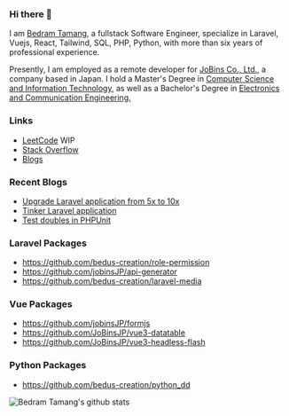### Hi there 👋

I am [Bedram Tamang](https://twitter.com/tmg_bedus), a fullstack Software Engineer, specialize in Laravel, Vuejs, React, Tailwind, SQL, PHP, Python, with more than six years of professional experience.

Presently, I am employed as a remote developer for [JoBins Co., Ltd.](https://corp.jobins.jp/), a company based in Japan. I hold a Master's Degree in [Computer Science and Information Technology](https://cdcsit.edu.np/), as well as a Bachelor's Degree in [Electronics and Communication Engineering.](https://www.ioepc.edu.np/)

### Links
* [LeetCode](https://leetcode.com/u/bedus-creation/) WIP
* [Stack Overflow](https://stackoverflow.com/users/8136803/bedram-tamang)
* [Blogs](https://dev.to/bedram-tamang)

### Recent Blogs
* [Upgrade Laravel application from 5x to 10x](https://dev.to/bedram-tamang/upgrading-laravel-an-easy-step-by-step-guide-from-57-to-10x-5alc)
* [Tinker Laravel application](https://dev.to/bedram-tamang/easiest-way-to-tinker-with-your-laravel-application-1aaj)
* [Test doubles in PHPUnit](https://dev.to/bedram-tamang/test-doubles-in-php-with-mockery-and-phpunit-477h)

### Laravel Packages
* https://github.com/bedus-creation/role-permission
* https://github.com/jobinsJP/api-generator
* https://github.com/bedus-creation/laravel-media

### Vue Packages
* https://github.com/jobinsJP/formjs
* https://github.com/JoBinsJP/vue3-datatable
* https://github.com/JoBinsJP/vue3-headless-flash

### Python Packages
* https://github.com/bedus-creation/python_dd



![Bedram Tamang's github stats](https://github-readme-stats.vercel.app/api?username=bedus-creation&hide=stars,issues&show_icons=true&count_private=true)

<!--
**bedus-creation/bedus-creation** is a ✨ _special_ ✨ repository because its `README.md` (this file) appears on your GitHub profile.

Here are some ideas to get you started:

- 🔭 I’m currently working on ...
- 🌱 I’m currently learning ...
- 👯 I’m looking to collaborate on ...
- 🤔 I’m looking for help with ...
- 💬 Ask me about ...
- 📫 How to reach me: ...
- 😄 Pronouns: ...
- ⚡ Fun fact: ...
-->
